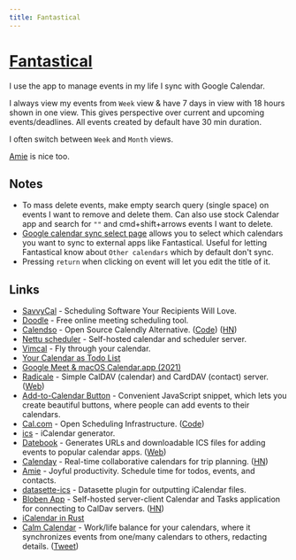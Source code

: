 ```yaml
---
title: Fantastical
---
```


# [Fantastical](https://flexibits.com/fantastical)

I use the app to manage events in my life I sync with Google Calendar.

I always view my events from `Week` view & have 7 days in view with 18 hours shown in one view. This gives perspective over current and upcoming events/deadlines. All events created by default have 30 min duration.

I often switch between `Week` and `Month` views.

[Amie](https://www.amie.so/) is nice too.

## Notes

- To mass delete events, make empty search query (single space) on events I want to remove and delete them. Can also use stock Calendar app and search for `""` and cmd+shift+arrows events I want to delete.
- [Google calendar sync select page](https://calendar.google.com/calendar/syncselect) allows you to select which calendars you want to sync to external apps like Fantastical. Useful for letting Fantastical know about `Other calendars` which by default don't sync.
- Pressing `return` when clicking on event will let you edit the title of it.

## Links

- [SavvyCal](https://savvycal.com/) - Scheduling Software Your Recipients Will Love.
- [Doodle](https://doodle.com/en/) - Free online meeting scheduling tool.
- [Calendso](https://calendso.com/) - Open Source Calendly Alternative. ([Code](https://github.com/calendso/calendso)) ([HN](https://news.ycombinator.com/item?id=26817795))
- [Nettu scheduler](https://github.com/fmeringdal/nettu-scheduler) - Self-hosted calendar and scheduler server.
- [Vimcal](https://www.vimcal.com/) - Fly through your calendar.
- [Your Calendar as Todo List](https://twitter.com/swyx/status/1364107473724919809)
- [Google Meet & macOS Calendar.app (2021)](https://vito.io/2021/04/06/google-meet-calendar-mac-app)
- [Radicale](https://github.com/Kozea/Radicale) - Simple CalDAV (calendar) and CardDAV (contact) server. ([Web](https://radicale.org/))
- [Add-to-Calendar Button](https://github.com/jekuer/add-to-calendar-button) - Convenient JavaScript snippet, which lets you create beautiful buttons, where people can add events to their calendars.
- [Cal.com](https://cal.com/) - Open Scheduling Infrastructure. ([Code](https://github.com/calcom/cal.com))
- [ics](https://github.com/adamgibbons/ics) - iCalendar generator.
- [Datebook](https://github.com/jshor/datebook) - Generates URLs and downloadable ICS files for adding events to popular calendar apps. ([Web](https://datebook.dev/))
- [Calenday](https://calenday.co/) - Real-time collaborative calendars for trip planning. ([HN](https://news.ycombinator.com/item?id=30723793))
- [Amie](https://www.amie.so/) - Joyful productivity. Schedule time for todos, events, and contacts.
- [datasette-ics](https://github.com/simonw/datasette-ics) - Datasette plugin for outputting iCalendar files.
- [Bloben App](https://github.com/nibdo/bloben-app) - Self-hosted server-client Calendar and Tasks application for connecting to CalDav servers. ([HN](https://news.ycombinator.com/item?id=30929022))
- [iCalendar in Rust](https://github.com/hoodie/icalendar-rs)
- [Calm Calendar](https://calmcalendar.com/) - Work/life balance for your calendars, where it synchronizes events from one/many calendars to others, redacting details. ([Tweet](https://twitter.com/pat/status/1477909663869923329))